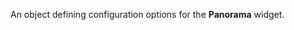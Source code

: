 
<!--shortDescription-->
An object defining configuration options for the **Panorama** widget.
<!--/shortDescription-->

<!--fullDescription-->

<!--/fullDescription-->